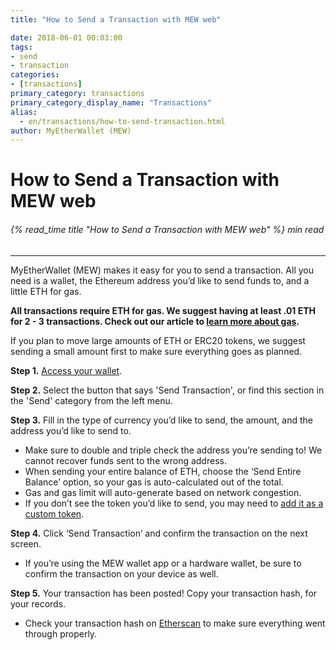 ```yaml
---
title: "How to Send a Transaction with MEW web"

date: 2018-06-01 00:03:00
tags:
- send
- transaction
categories:
- [transactions]
primary_category: transactions
primary_category_display_name: "Transactions"
alias:
  - en/transactions/how-to-send-transaction.html
author: MyEtherWallet (MEW)
---
```


# **How to Send a Transaction with MEW web**

###### {% read_time title "How to Send a Transaction with MEW web" %} min read

* * *

MyEtherWallet (MEW) makes it easy for you to send a transaction. All you need is a wallet, the Ethereum address you’d like to send funds to, and a little ETH for gas. 

**All transactions require ETH for gas. We suggest having at least .01 ETH for 2 - 3 transactions. Check out our article to [learn more about gas][gas].**

If you plan to move large amounts of ETH or ERC20 tokens, we suggest sending a small amount first to make sure everything goes as planned. 

**Step 1.** [Access your wallet][accessMEW]. 

**Step 2.** Select the button that says 'Send Transaction', or find this section in the 'Send' category from the left menu.

**Step 3.** Fill in the type of currency you’d like to send, the amount, and the address you’d like to send to. 

-   Make sure to double and triple check the address you’re sending to! We cannot recover funds sent to the wrong address.
-   When sending your entire balance of ETH, choose the ‘Send Entire Balance’ option, so your gas is auto-calculated out of the total. 
-   Gas and gas limit will auto-generate based on network congestion.
-   If you don’t see the token you’d like to send, you may need to [add it as a custom token][addCustom].

**Step 4.** Click ‘Send Transaction’ and confirm the transaction on the next screen.

-   If you’re using the MEW wallet app or a hardware wallet, be sure to confirm the transaction on your device as well.

**Step 5.** Your transaction has been posted! Copy your transaction hash, for your records. 

-   Check your transaction hash on [Etherscan][etherscan] to make sure everything went through properly. 

[accessMEW]: /@@@@@@/getting-started/how-to-access-your-wallet/

[addCustom]: /@@@@@@/tokens/how-to-add-custom-token/

[etherscan]: https://etherscan.io

[gas]: /@@@@@@/transactions/what-is-gas/
